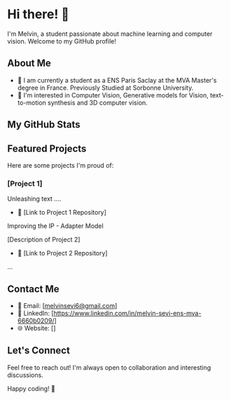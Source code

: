 # Hi there! 👋

I'm Melvin, a student passionate about machine learning and computer vision. Welcome to my GitHub profile!

## About Me

- 💼 I am currently a student as a ENS Paris Saclay at the MVA Master's degree in France. Previously Studied at Sorbonne University.
- 🤔 I'm interested in Computer Vision, Generative models for Vision, text-to-motion synthesis and 3D computer vision.

## My GitHub Stats

## Featured Projects

Here are some projects I'm proud of:

### [Project 1]

Unleashing text ....
- 🔗 [Link to Project 1 Repository]

Improving the IP - Adapter Model

[Description of Project 2]

- 🔗 [Link to Project 2 Repository]

...

## Contact Me

- 📧 Email: [melvinsevi6@gmail.com]
- 💼 LinkedIn: [https://www.linkedin.com/in/melvin-sevi-ens-mva-6660b0209/]
- 🌐 Website: []

## Let's Connect

Feel free to reach out! I'm always open to collaboration and interesting discussions.

Happy coding! 🚀
